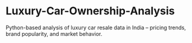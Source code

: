 # Luxury-Car-Ownership-Analysis
Python-based analysis of luxury car resale data in India – pricing trends, brand popularity, and market behavior.
